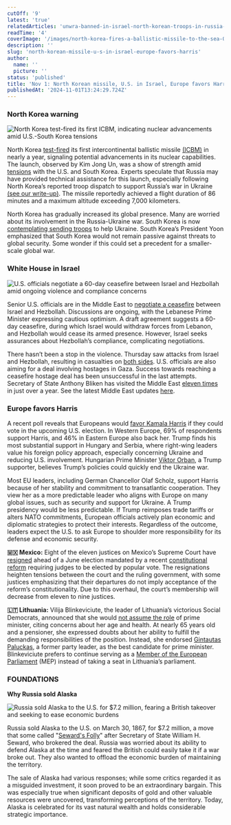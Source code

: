 ```yaml
---
cutOff: '9'
latest: 'true'
relatedArticles: 'unwra-banned-in-israel-north-korean-troops-in-russia-chad-attacked'
readTime: '4'
coverImage: '/images/north-korea-fires-a-ballistic-missile-to-the-sea-QyOT.jpg'
description: ''
slug: 'north-korean-missile-u-s-in-israel-europe-favors-harris'
author:
  name: ''
  picture: ''
status: 'published'
title: 'Nov 1: North Korean missile, U.S. in Israel, Europe favors Harris'
publishedAt: '2024-11-01T13:24:29.724Z'
---
```


### North Korea warning

![North Korea test-fired its first ICBM, indicating nuclear advancements amid U.S.-South Korea tensions](/images/north-korea-fires-a-ballistic-missile-to-the-sea-AzMj.jpg)

North Korea [test-fired](https://apnews.com/article/north-korea-missile-launch-377c07eac46ad41bda0d4445df6f51d5) its first intercontinental ballistic missile [(ICBM)](https://www.britannica.com/technology/ICBM) in nearly a year, signaling potential advancements in its nuclear capabilities. The launch, observed by Kim Jong Un, was a show of strength amid [tensions](https://www.bbc.com/news/articles/cvgw8vq2xxyo) with the U.S. and South Korea. Experts speculate that Russia may have provided technical assistance for this launch, especially following North Korea’s reported troop dispatch to support Russia’s war in Ukraine [(see our write-up)](https://www.geopolitics.world/archives/unwra-banned-in-israel-north-korean-troops-in-russia-chad-attacked). The missile reportedly achieved a flight duration of 86 minutes and a maximum altitude exceeding 7,000 kilometers.

North Korea has gradually increased its global presence. Many are worried about its involvement in the Russia-Ukraine war. South Korea is now [contemplating sending troops](https://www.npr.org/2024/10/24/nx-s1-5163246/south-korea-weapons-ukraine-north-korea-troops-russia) to help Ukraine. South Korea’s President Yoon emphasized that South Korea would not remain passive against threats to global security. Some wonder if this could set a precedent for a smaller-scale global war.

### White House in Israel

![U.S. officials negotiate a 60-day ceasefire between Israel and Hezbollah amid ongoing violence and compliance concerns](/images/us-in-israel-U1Mj.jpg)

Senior U.S. officials are in the Middle East to [negotiate a ceasefire](https://www.bbc.com/news/articles/c14ln6kkkg7o) between Israel and Hezbollah. Discussions are ongoing, with the Lebanese Prime Minister expressing cautious optimism. A draft agreement suggests a 60-day ceasefire, during which Israel would withdraw forces from Lebanon, and Hezbollah would cease its armed presence. However, Israel seeks assurances about Hezbollah’s compliance, complicating negotiations.

There hasn’t been a stop in the violence. Thursday saw attacks from Israel and Hezbollah, resulting in casualties on [both sides](https://www.aljazeera.com/news/liveblog/2024/10/31/live-israel-pounds-gaza-lebanon-amid-hopes-of-a-truce-with-hezbollah). U.S. officials are also aiming for a deal involving hostages in Gaza. Success towards reaching a ceasefire hostage deal has been unsuccessful in the last attempts. Secretary of State Anthony Bliken has visited the Middle East [eleven times](https://apnews.com/article/us-israel-gaza-lebanon-hamas-blinken-c450119702081057ff6c816d6a19e51a) in just over a year. See the latest Middle East updates [here](https://edition.cnn.com/world/live-news/israel-iran-palestine-gaza-war-10-31-24-intl-hnk/index.html).

### Europe favors Harris

A recent poll reveals that Europeans would [favor Kamala Harris](https://www.dw.com/en/us-election-2024-why-the-eu-wants-kamala-harris-in-the-white-house-v2/a-70644670) if they could vote in the upcoming U.S. election. In Western Europe, 69% of respondents support Harris, and 46% in Eastern Europe also back her. Trump finds his most substantial support in Hungary and Serbia, where right-wing leaders value his foreign policy approach, especially concerning Ukraine and reducing U.S. involvement. Hungarian Prime Minister [Viktor Orban](https://www.politico.eu/article/hungary-viktor-orban-wished-donald-trump-good-luck-in-phone-call-us-elections-2024/), a Trump supporter, believes Trump’s policies could quickly end the Ukraine war.

Most EU leaders, including German Chancellor Olaf Scholz, support Harris because of her stability and commitment to transatlantic cooperation. They view her as a more predictable leader who aligns with Europe on many global issues, such as security and support for Ukraine. A Trump presidency would be less predictable. If Trump reimposes trade tariffs or alters NATO commitments, European officials actively plan economic and diplomatic strategies to protect their interests. Regardless of the outcome, leaders expect the U.S. to ask Europe to shoulder more responsibility for its defense and economic security.

**🇲🇽 Mexico:** Eight of the eleven justices on Mexico’s Supreme Court have [resigned](https://edition.cnn.com/2024/10/31/americas/mexico-justices-resign-judicial-reform-intl-hnk/index.html) ahead of a June election mandated by a recent [constitutional reform](https://edition.cnn.com/2024/09/10/americas/mexico-judicial-reform-debate-senate-intl-latam/index.html) requiring judges to be elected by popular vote. The resignations heighten tensions between the court and the ruling government, with some justices emphasizing that their departures do not imply acceptance of the reform’s constitutionality. Due to this overhaul, the court’s membership will decrease from eleven to nine justices.

**🇱🇹 Lithuania:** Vilija Blinkeviciute, the leader of Lithuania’s victorious Social Democrats, announced that she would [not assume the role](https://www.politico.eu/article/lithuania-election-winner-refuses-prime-minister-vilija-blinkeviciute/) of prime minister, citing concerns about her age and health. At nearly 65 years old and a pensioner, she expressed doubts about her ability to fulfill the demanding responsibilities of the position. Instead, she endorsed [Gintautas Paluckas](https://pace.coe.int/en/members/8360/paluckas), a former party leader, as the best candidate for prime minister. Blinkeviciute prefers to continue serving as a [Member of the European Parliament](https://www.europarl.europa.eu/meps/en/96681/VILIJA_BLINKEVICIUTE/home) (MEP) instead of taking a seat in Lithuania’s parliament.

### FOUNDATIONS

**Why Russia sold Alaska**

![Russia sold Alaska to the U.S. for $7.2 million, fearing a British takeover and seeking to ease economic burdens](/images/alaska-MwMj.jpg)

Russia sold Alaska to the U.S. on March 30, 1867, for $7.2 million, a move that some called "[Seward's Folly](https://www.history.com/this-day-in-history/sewards-folly)" after Secretary of State William H. Seward, who brokered the deal. Russia was worried about its ability to defend Alaska at the time and feared the British could easily take it if a war broke out. They also wanted to offload the economic burden of maintaining the territory.

The sale of Alaska had various responses; while some critics regarded it as a misguided investment, it soon proved to be an extraordinary bargain. This was especially true when significant deposits of gold and other valuable resources were uncovered, transforming perceptions of the territory. Today, Alaska is celebrated for its vast natural wealth and holds considerable strategic importance.